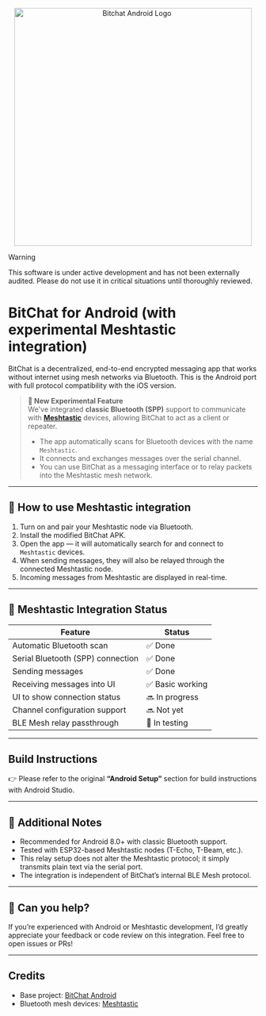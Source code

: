 <p align="center">
  <img src="https://github.com/user-attachments/assets/188c42f8-d249-4a72-b27a-e2b4f10a00a8" alt="Bitchat Android Logo" width="480">
</p>

> [!WARNING]
> This software is under active development and has not been externally audited. Please do not use it in critical situations until thoroughly reviewed.

# BitChat for Android (with experimental Meshtastic integration)

BitChat is a decentralized, end-to-end encrypted messaging app that works without internet using mesh networks via Bluetooth. This is the Android port with full protocol compatibility with the iOS version.

> **🧪 New Experimental Feature**  
> We've integrated **classic Bluetooth (SPP)** support to communicate with **[Meshtastic](https://github.com/meshtastic/meshtastic)** devices, allowing BitChat to act as a client or repeater.  
> - The app automatically scans for Bluetooth devices with the name `Meshtastic`.  
> - It connects and exchanges messages over the serial channel.  
> - You can use BitChat as a messaging interface or to relay packets into the Meshtastic mesh network.

---

## 🔧 How to use Meshtastic integration

1. Turn on and pair your Meshtastic node via Bluetooth.
2. Install the modified BitChat APK.
3. Open the app — it will automatically search for and connect to `Meshtastic` devices.
4. When sending messages, they will also be relayed through the connected Meshtastic node.
5. Incoming messages from Meshtastic are displayed in real-time.

---

## 🧪 Meshtastic Integration Status

| Feature                               | Status       |
|--------------------------------------|--------------|
| Automatic Bluetooth scan             | ✅ Done       |
| Serial Bluetooth (SPP) connection    | ✅ Done       |
| Sending messages                     | ✅ Done       |
| Receiving messages into UI           | ✅ Basic working |
| UI to show connection status         | 🔜 In progress |
| Channel configuration support        | 🔜 Not yet     |
| BLE Mesh relay passthrough           | 🧪 In testing  |

---

## Build Instructions

👉 Please refer to the original **“Android Setup”** section for build instructions with Android Studio.

---

## 📌 Additional Notes

- Recommended for Android 8.0+ with classic Bluetooth support.
- Tested with ESP32-based Meshtastic nodes (T-Echo, T-Beam, etc.).
- This relay setup does not alter the Meshtastic protocol; it simply transmits plain text via the serial port.
- The integration is independent of BitChat’s internal BLE Mesh protocol.

---

## 🙏 Can you help?

If you’re experienced with Android or Meshtastic development, I’d greatly appreciate your feedback or code review on this integration. Feel free to open issues or PRs!

---

## Credits

- Base project: [BitChat Android](https://github.com/permissionlesstech/bitchat-android)
- Bluetooth mesh devices: [Meshtastic](https://github.com/meshtastic/meshtastic)
